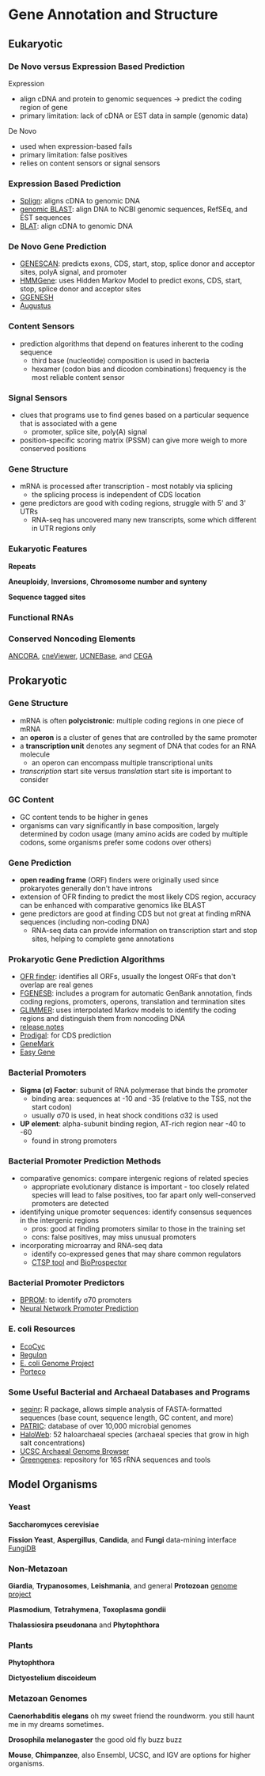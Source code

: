 # Gene Annotation and Structure
## Eukaryotic 
### De Novo versus Expression Based Prediction
Expression
- align cDNA and protein to genomic sequences -> predict the coding region of gene
- primary limitation: lack of cDNA or EST data in sample (genomic data)

De Novo
- used when expression-based fails
- primary limitation: false positives
- relies on content sensors or signal sensors

### Expression Based Prediction
- [Splign](https://www.ncbi.nlm.nih.gov/sutils/splign/splign.cgi?textpage=online&level=form): aligns cDNA to genomic DNA
- [genomic BLAST](https://blast.ncbi.nlm.nih.gov/Blast.cgi?PAGE_TYPE=BlastSearch&BLAST_SPEC=MicrobialGenomes): align DNA to NCBI genomic sequences, RefSEq, and EST sequences
- [BLAT](http://genome.ucsc.edu/cgi-bin/hgBlat?command=start): align cDNA to genomic DNA

### De Novo Gene Prediction
- [GENESCAN](http://hollywood.mit.edu/GENSCAN.html): predicts exons, CDS, start, stop, splice donor and acceptor sites, polyA signal, and promoter
- [HMMGene](http://www.cbs.dtu.dk/services/HMMgene/): uses Hidden Markov Model to predict exons, CDS, start, stop, splice donor and acceptor sites
- [GGENESH](http://www.softberry.com/berry.phtml?topic=fgenesh&group=programs&subgroup=gfind)
- [Augustus](http://bioinf.uni-greifswald.de/augustus/)

### Content Sensors
- prediction algorithms that depend on features inherent to the coding sequence
  - third base (nucleotide) composition is used in bacteria
  - hexamer (codon bias and dicodon combinations) frequency is the most reliable content sensor

### Signal Sensors
- clues that programs use to find genes based on a particular sequence that is associated with a gene
  - promoter, splice site, poly(A) signal
- position-specific scoring matrix (PSSM) can give more weigh to more conserved positions

### Gene Structure
- mRNA is processed after transcription - most notably via splicing
  - the splicing process is independent of CDS location
- gene predictors are good with coding regions, struggle with 5' and 3' UTRs
  - RNA-seq has uncovered many new transcripts, some which different in UTR regions only

### Eukaryotic Features
**Repeats**

**Aneuploidy**, **Inversions**, **Chromosome number and synteny**

**Sequence tagged sites**

### Functional RNAs


### Conserved Noncoding Elements
[ANCORA](), [cneViewer](), [UCNEBase](), and [CEGA]()

## Prokaryotic
### Gene Structure
- mRNA is often **polycistronic**: multiple coding regions in one piece of mRNA
- an **operon** is a cluster of genes that are controlled by the same promoter
- a **transcription unit** denotes any segment of DNA that codes for an RNA molecule
  - an operon can encompass multiple transcriptional units
- _transcription_ start site versus _translation_ start site is important to consider

### GC Content
- GC content tends to be higher in genes
- organisms can vary significantly in base composition, largely determined by codon usage (many amino acids are coded by multiple codons, some organisms prefer some codons over others)

### Gene Prediction
- **open reading frame** (ORF) finders were originally used since prokaryotes generally don't have introns
- extension of OFR finding to predict the most likely CDS region, accuracy can be enhanced with comparative genomics like BLAST
- gene predictors are good at finding CDS but not great at finding mRNA sequences (including non-coding DNA)
  -  RNA-seq data can provide information on transcription start and stop sites, helping to complete gene annotations

### Prokaryotic Gene Prediction Algorithms
- [OFR finder](https://www.ncbi.nlm.nih.gov/orffinder/): identifies all ORFs, usually the longest ORFs that don't overlap are real genes
- [FGENESB](http://www.softberry.com/berry.phtml?topic=fgenesb&group=programs&subgroup=gfindb): includes a program for automatic GenBank annotation, finds coding regions, promoters, operons, translation and termination sites
- [GLIMMER](http://ccb.jhu.edu/software/glimmer/index.shtml): uses interpolated Markov models to identify the coding regions and distinguish them from noncoding DNA
-   [release notes](https://ccb.jhu.edu/software/glimmer/glim302notes.pdf)
- [Prodigal](https://bmcbioinformatics.biomedcentral.com/articles/10.1186/1471-2105-11-119): for CDS prediction
- [GeneMark](http://exon.gatech.edu/GeneMark/gmhmmp.cgi)
- [Easy Gene](http://www.cbs.dtu.dk/services/EasyGene/)

### Bacterial Promoters
- **Sigma (σ) Factor**: subunit of RNA polymerase that binds the promoter
  - binding area: sequences at -10 and -35 (relative to the TSS, not the start codon)
  - usually σ70 is used, in heat shock conditions σ32 is used
- **UP element**: alpha-subunit binding region, AT-rich region near -40 to -60
  - found in strong promoters 

### Bacterial Promoter Prediction Methods
- comparative genomics: compare intergenic regions of related species
  - appropriate evolutionary distance is important - too closely related species will lead to false positives, too far apart only well-conserved promoters are detected
- identifying unique promoter sequences: identify consensus sequences in the intergenic regions
  - pros: good at finding promoters similar to those in the training set
  - cons: false positives, may miss unusual promoters
- incorporating microarray and RNA-seq data
  - identify co-expressed genes that may share common regulators 
  - [CTSP tool](http://cstp.molgen.mpg.de/) and [BioProspector](http://ai.stanford.edu/~xsliu/BioProspector/)

### Bacterial Promoter Predictors
- [BPROM](http://www.softberry.com/berry.phtml?topic=bprom&group=programs&subgroup=gfindb): to identify σ70 promoters
- [Neural Network Promoter Prediction](https://www.fruitfly.org/seq_tools/promoter.html)

### E. coli Resources
- [EcoCyc](https://ecocyc.org/)
- [Regulon](http://regulondb.ccg.unam.mx/)
- [E. coli Genome Project](https://www.genome.wisc.edu/)
- [Porteco](http://porteco.org/)

### Some Useful Bacterial and Archaeal Databases and Programs
- [seqinr](https://a-little-book-of-r-for-bioinformatics.readthedocs.io/en/latest/src/chapter1.html): R package, allows simple analysis of FASTA-formatted sequences (base count, sequence length, GC content, and more)
- [PATRIC](https://patricbrc.org/): database of over 10,000 microbial genomes
- [HaloWeb](https://halo.umbc.edu/): 52 haloarchaeal species (archaeal species that grow in high salt concentrations)
- [UCSC Archaeal Genome Browser](http://archaea.ucsc.edu/)
- [Greengenes](https://greengenes.lbl.gov/Download/): repository for 16S rRNA sequences and tools


## Model Organisms
### Yeast
**Saccharomyces cerevisiae**

**Fission Yeast**, **Aspergillus**, **Candida**, and **Fungi** data-mining interface [FungiDB]()

### Non-Metazoan
**Giardia**, **Trypanosomes**, **Leishmania**, and general **Protozoan** [genome project]()

**Plasmodium**, **Tetrahymena**, **Toxoplasma gondii**

**Thalassiosira pseudonana** and **Phytophthora**

### Plants
**Phytophthora**

**Dictyostelium discoideum**

### Metazoan Genomes
**Caenorhabditis elegans** oh my sweet friend the roundworm. you still haunt me in my dreams sometimes.

**Drosophila melanogaster** the good old fly buzz buzz

**Mouse**, **Chimpanzee**, also Ensembl, UCSC, and IGV are options for higher organisms. 
